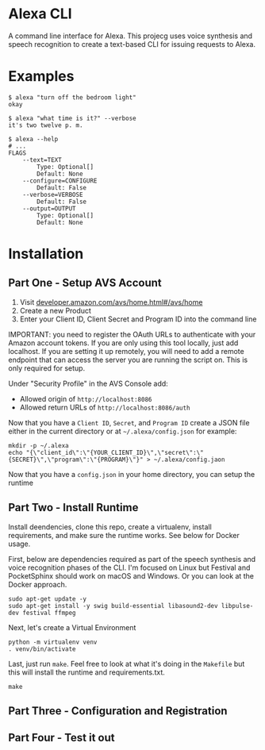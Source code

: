 # Alexa CLI

A command line interface for Alexa. This projecg uses voice synthesis and speech recognition to create a text-based CLI for issuing requests to Alexa.

# Examples
```
$ alexa "turn off the bedroom light"
okay

$ alexa "what time is it?" --verbose
it's two twelve p. m.

$ alexa --help
# ... 
FLAGS
    --text=TEXT
        Type: Optional[]
        Default: None
    --configure=CONFIGURE
        Default: False
    --verbose=VERBOSE
        Default: False
    --output=OUTPUT
        Type: Optional[]
        Default: None
```

# Installation

## Part One - Setup AVS Account

1) Visit [developer.amazon.com/avs/home.html#/avs/home](https://developer.amazon.com/avs/home.html#/avs/home)
2) Create a new Product
3) Enter your Client ID, Client Secret and Program ID into the command line

IMPORTANT: you need to register the OAuth URLs to authenticate with your Amazon account tokens. If you are only using this tool locally, just add localhost. If you are setting it up remotely, you will need to add a remote endpoint that can access the server you are running the script on. This is only required for setup.

Under "Security Profile" in the AVS Console add:

- Allowed origin of `http://localhost:8086`
- Allowed return URLs of `http://localhost:8086/auth`

Now that you have a `Client ID`, `Secret`, and `Program ID` create a JSON file either in the current directory or at `~/.alexa/config.json` for example:

```
mkdir -p ~/.alexa
echo "{\"client_id\":\"{YOUR_CLIENT_ID}\",\"secret\":\"{SECRET}\",\"program\":\"{PROGRAM}\"}" > ~/.alexa/config.jaon
```

Now that you have a `config.json` in your home directory, you can setup the runtime

## Part Two - Install Runtime

Install deendencies, clone this repo, create a virtualenv, install requirements, and make sure the runtime works. See below for Docker usage.

First, below are dependencies required as part of the speech synthesis and voice recognition phases of the CLI. I'm focused on Linux but Festival and PocketSphinx should work on macOS and Windows. Or you can look at the Docker approach.
```
sudo apt-get update -y
sudo apt-get install -y swig build-essential libasound2-dev libpulse-dev festival ffmpeg
```

Next, let's create a Virtual Environment
```
python -m virtualenv venv
. venv/bin/activate
```

Last, just run `make`. Feel free to look at what it's doing in the `Makefile` but this will install the runtime and requirements.txt.
```
make
```

## Part Three - Configuration and Registration



## Part Four - Test it out
